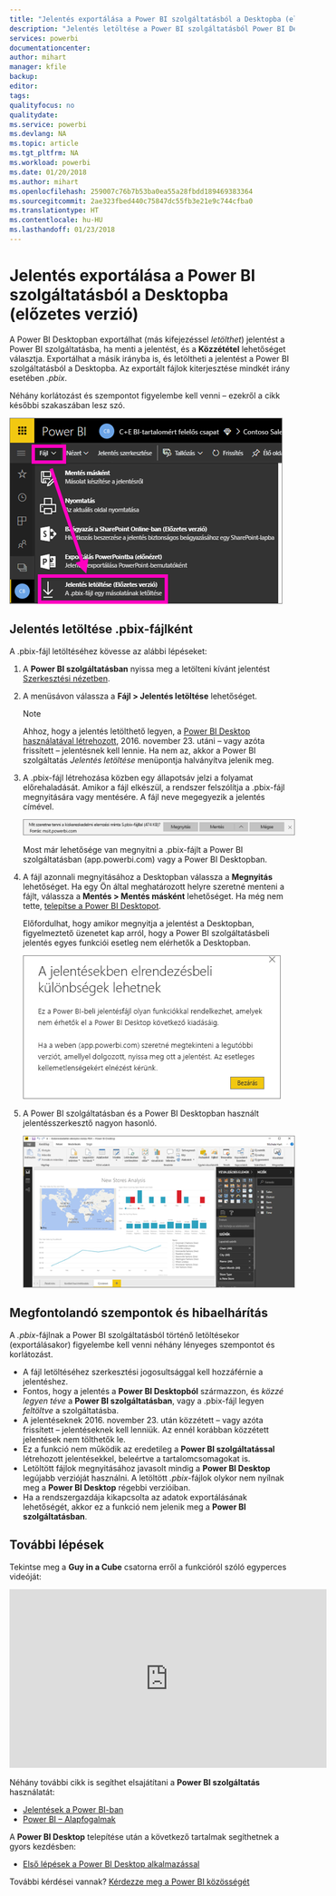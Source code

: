 ```yaml
---
title: "Jelentés exportálása a Power BI szolgáltatásból a Desktopba (előzetes verzió)"
description: "Jelentés letöltése a Power BI szolgáltatásból Power BI Desktop-fájlba"
services: powerbi
documentationcenter: 
author: mihart
manager: kfile
backup: 
editor: 
tags: 
qualityfocus: no
qualitydate: 
ms.service: powerbi
ms.devlang: NA
ms.topic: article
ms.tgt_pltfrm: NA
ms.workload: powerbi
ms.date: 01/20/2018
ms.author: mihart
ms.openlocfilehash: 259007c76b7b53ba0ea55a28fbdd189469383364
ms.sourcegitcommit: 2ae323fbed440c75847dc55fb3e21e9c744cfba0
ms.translationtype: HT
ms.contentlocale: hu-HU
ms.lasthandoff: 01/23/2018
---
```

# <a name="export-a-report-from-power-bi-service-to-desktop-preview"></a>Jelentés exportálása a Power BI szolgáltatásból a Desktopba (előzetes verzió)
A Power BI Desktopban exportálhat (más kifejezéssel *letölthet*) jelentést a Power BI szolgáltatásba, ha menti a jelentést, és a **Közzététel** lehetőséget választja. Exportálhat a másik irányba is, és letöltheti a jelentést a Power BI szolgáltatásból a Desktopba. Az exportált fájlok kiterjesztése mindkét irány esetében *.pbix*.

Néhány korlátozást és szempontot figyelembe kell venni – ezekről a cikk későbbi szakaszában lesz szó.

![](media/service-export-to-pbix/power-bi-file-export.png)

## <a name="download-the-report-as-a-pbix"></a>Jelentés letöltése .pbix-fájlként
A .pbix-fájl letöltéséhez kövesse az alábbi lépéseket:

1. A **Power BI szolgáltatásban** nyissa meg a letölteni kívánt jelentést [Szerkesztési nézetben](service-reading-view-and-editing-view.md).
2. A menüsávon válassza a **Fájl > Jelentés letöltése** lehetőséget.
   
   > [!NOTE]
   > Ahhoz, hogy a jelentés letölthető legyen, a [Power BI Desktop használatával létrehozott](guided-learning/publishingandsharing.yml#step-2), 2016. november 23. utáni – vagy azóta frissített – jelentésnek kell lennie. Ha nem az, akkor a Power BI szolgáltatás *Jelentés letöltése* menüpontja halványítva jelenik meg.
   > 
   > 
3. A .pbix-fájl létrehozása közben egy állapotsáv jelzi a folyamat előrehaladását. Amikor a fájl elkészül, a rendszer felszólítja a .pbix-fájl megnyitására vagy mentésére. A fájl neve megegyezik a jelentés címével.
   
    ![](media/service-export-to-pbix/power-bi-save-pbix.png)
   
    Most már lehetősége van megnyitni a .pbix-fájlt a Power BI szolgáltatásban (app.powerbi.com) vagy a Power BI Desktopban.     
4. A fájl azonnali megnyitásához a Desktopban válassza a **Megnyitás** lehetőséget. Ha egy Ön által meghatározott helyre szeretné menteni a fájlt, válassza a **Mentés > Mentés másként** lehetőséget. Ha még nem tette, [telepítse a Power BI Desktopot](desktop-get-the-desktop.md).
   
    Előfordulhat, hogy amikor megnyitja a jelentést a Desktopban, figyelmeztető üzenetet kap arról, hogy a Power BI szolgáltatásbeli jelentés egyes funkciói esetleg nem elérhetők a Desktopban.
   
    ![](media/service-export-to-pbix/power-bi-export-to-pbix_2.png)

5. A Power BI szolgáltatásban és a Power BI Desktopban használt jelentésszerkesztő nagyon hasonló.  
   
    ![](media/service-export-to-pbix/power-bi-desktop.png)

## <a name="considerations-and-troubleshooting"></a>Megfontolandó szempontok és hibaelhárítás
A *.pbix*-fájlnak a Power BI szolgáltatásból történő letöltésekor (exportálásakor) figyelembe kell venni néhány lényeges szempontot és korlátozást.

* A fájl letöltéséhez szerkesztési jogosultsággal kell hozzáférnie a jelentéshez.
* Fontos, hogy a jelentés a **Power BI Desktopból** származzon, és *közzé legyen téve* a **Power BI szolgáltatásban**, vagy a .pbix-fájl legyen *feltöltve* a szolgáltatásba.
* A jelentéseknek 2016. november 23. után közzétett – vagy azóta frissített – jelentéseknek kell lenniük. Az ennél korábban közzétett jelentések nem tölthetők le.
* Ez a funkció nem működik az eredetileg a **Power BI szolgáltatással** létrehozott jelentésekkel, beleértve a tartalomcsomagokat is.
* Letöltött fájlok megnyitásához javasolt mindig a **Power BI Desktop** legújabb verzióját használni. A letöltött *.pbix*-fájlok olykor nem nyílnak meg a **Power BI Desktop** régebbi verzióiban.
* Ha a rendszergazdája kikapcsolta az adatok exportálásának lehetőségét, akkor ez a funkció nem jelenik meg a **Power BI szolgáltatásban**.

## <a name="next-steps"></a>További lépések
Tekintse meg a **Guy in a Cube** csatorna erről a funkcióról szóló egyperces videóját:

<iframe width="560" height="315" src="https://www.youtube.com/embed/ymWqU5jiUl0" frameborder="0" allowfullscreen></iframe>

Néhány további cikk is segíthet elsajátítani a **Power BI szolgáltatás** használatát:

* [Jelentések a Power BI-ban](service-reports.md)
* [Power BI – Alapfogalmak](service-basic-concepts.md)

A **Power BI Desktop** telepítése után a következő tartalmak segíthetnek a gyors kezdésben:

* [Első lépések a Power BI Desktop alkalmazással](desktop-getting-started.md)

További kérdései vannak? [Kérdezze meg a Power BI közösségét](http://community.powerbi.com/)   

